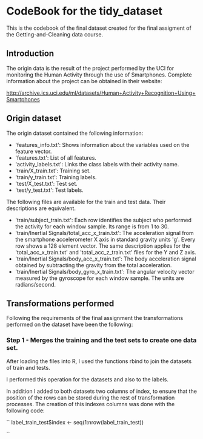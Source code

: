 
# CodeBook for the tidy_dataset

This is the codebook of the final dataset created for the final assigment of the Getting-and-Cleaning data course.

## Introduction

The origin data is the result of the project performed by the UCI for monitoring the Human Activity through the use of Smartphones. Complete information about the project can be obtained in their website: 

http://archive.ics.uci.edu/ml/datasets/Human+Activity+Recognition+Using+Smartphones

## Origin dataset

The origin dataset contained the following information:

- 'features_info.txt': Shows information about the variables used on the feature vector.
- 'features.txt': List of all features.
- 'activity_labels.txt': Links the class labels with their activity name.
- 'train/X_train.txt': Training set.
- 'train/y_train.txt': Training labels.
- 'test/X_test.txt': Test set.
- 'test/y_test.txt': Test labels.

The following files are available for the train and test data. Their descriptions are equivalent. 

- 'train/subject_train.txt': Each row identifies the subject who performed the activity for each window sample. Its range is from 1 to 30. 
- 'train/Inertial Signals/total_acc_x_train.txt': The acceleration signal from the smartphone accelerometer X axis in standard gravity units 'g'. Every row shows a 128 element vector. The same description applies for the 'total_acc_x_train.txt' and 'total_acc_z_train.txt' files for the Y and Z axis. 
- 'train/Inertial Signals/body_acc_x_train.txt': The body acceleration signal obtained by subtracting the gravity from the total acceleration. 
- 'train/Inertial Signals/body_gyro_x_train.txt': The angular velocity vector measured by the gyroscope for each window sample. The units are radians/second. 

## Transformations performed

Following the requirements of the final assignment the transformations performed on the dataset have been the following:

### Step 1 - Merges the training and the test sets to create one data set.

After loading the files into R, I used the functions rbind to join the datasets of train and tests.

I performed this operation for the datasets and also to the labels.

In addition I added to both datasets two columns of index, to ensure that the position of the rows can be stored during the rest of transformation processes. The creation of this indexes columns was done with the following code:

``
label_train_test$index <- seq(1:nrow(label_train_test))

``


